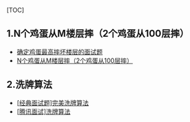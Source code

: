 [TOC]

## 1.N个鸡蛋从M楼层摔（2个鸡蛋从100层摔）

- [确定鸡蛋最高摔坏楼层的面试题](https://blog.csdn.net/zxj2018/article/details/6974272)
- [N个鸡蛋从M楼层摔（2个鸡蛋从100层摔）](https://blog.csdn.net/wolinxuebin/article/details/47057707)

## 2.洗牌算法

- [[经典面试题]完美洗牌算法](https://blog.csdn.net/sunnyyoona/article/details/43795243)
- [[腾讯面试]洗牌算法](https://blog.csdn.net/hcy0727/article/details/7581671)